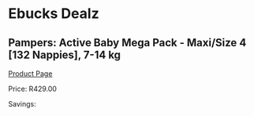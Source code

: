 
# Ebucks Dealz
## Pampers: Active Baby Mega Pack - Maxi/Size 4 [132 Nappies], 7-14 kg
[Product Page](https://www.ebucks.com/web/shop/productSelected.do?prodId=282370786&catId=1158500560)

Price: R429.00

Savings: 


	